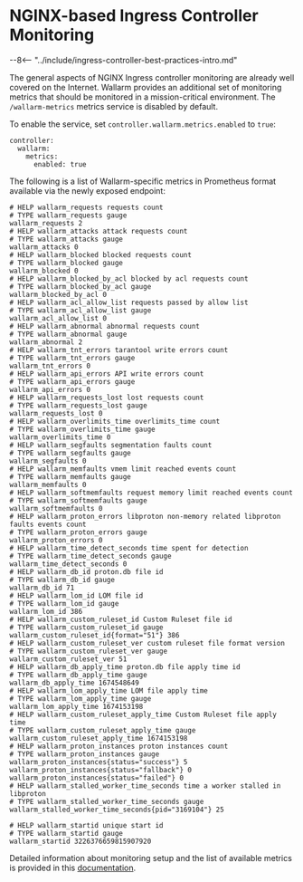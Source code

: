 # NGINX-based Ingress Controller Monitoring

--8<-- "../include/ingress-controller-best-practices-intro.md"

The general aspects of NGINX Ingress controller monitoring are already well covered on the Internet. Wallarm provides an additional set of monitoring metrics that should be monitored in a mission-critical environment. The `/wallarm-metrics` metrics service is disabled by default.

To enable the service, set `controller.wallarm.metrics.enabled` to `true`:

```
controller:
  wallarm:
    metrics:
      enabled: true
```

The following is a list of Wallarm-specific metrics in Prometheus format available via the newly exposed endpoint:

```
# HELP wallarm_requests requests count
# TYPE wallarm_requests gauge
wallarm_requests 2
# HELP wallarm_attacks attack requests count
# TYPE wallarm_attacks gauge
wallarm_attacks 0
# HELP wallarm_blocked blocked requests count
# TYPE wallarm_blocked gauge
wallarm_blocked 0
# HELP wallarm_blocked_by_acl blocked by acl requests count
# TYPE wallarm_blocked_by_acl gauge
wallarm_blocked_by_acl 0
# HELP wallarm_acl_allow_list requests passed by allow list
# TYPE wallarm_acl_allow_list gauge
wallarm_acl_allow_list 0
# HELP wallarm_abnormal abnormal requests count
# TYPE wallarm_abnormal gauge
wallarm_abnormal 2
# HELP wallarm_tnt_errors tarantool write errors count
# TYPE wallarm_tnt_errors gauge
wallarm_tnt_errors 0
# HELP wallarm_api_errors API write errors count
# TYPE wallarm_api_errors gauge
wallarm_api_errors 0
# HELP wallarm_requests_lost lost requests count
# TYPE wallarm_requests_lost gauge
wallarm_requests_lost 0
# HELP wallarm_overlimits_time overlimits_time count
# TYPE wallarm_overlimits_time gauge
wallarm_overlimits_time 0
# HELP wallarm_segfaults segmentation faults count
# TYPE wallarm_segfaults gauge
wallarm_segfaults 0
# HELP wallarm_memfaults vmem limit reached events count
# TYPE wallarm_memfaults gauge
wallarm_memfaults 0
# HELP wallarm_softmemfaults request memory limit reached events count
# TYPE wallarm_softmemfaults gauge
wallarm_softmemfaults 0
# HELP wallarm_proton_errors libproton non-memory related libproton faults events count
# TYPE wallarm_proton_errors gauge
wallarm_proton_errors 0
# HELP wallarm_time_detect_seconds time spent for detection
# TYPE wallarm_time_detect_seconds gauge
wallarm_time_detect_seconds 0
# HELP wallarm_db_id proton.db file id
# TYPE wallarm_db_id gauge
wallarm_db_id 71
# HELP wallarm_lom_id LOM file id
# TYPE wallarm_lom_id gauge
wallarm_lom_id 386
# HELP wallarm_custom_ruleset_id Custom Ruleset file id
# TYPE wallarm_custom_ruleset_id gauge
wallarm_custom_ruleset_id{format="51"} 386
# HELP wallarm_custom_ruleset_ver custom ruleset file format version
# TYPE wallarm_custom_ruleset_ver gauge
wallarm_custom_ruleset_ver 51
# HELP wallarm_db_apply_time proton.db file apply time id
# TYPE wallarm_db_apply_time gauge
wallarm_db_apply_time 1674548649
# HELP wallarm_lom_apply_time LOM file apply time
# TYPE wallarm_lom_apply_time gauge
wallarm_lom_apply_time 1674153198
# HELP wallarm_custom_ruleset_apply_time Custom Ruleset file apply time
# TYPE wallarm_custom_ruleset_apply_time gauge
wallarm_custom_ruleset_apply_time 1674153198
# HELP wallarm_proton_instances proton instances count
# TYPE wallarm_proton_instances gauge
wallarm_proton_instances{status="success"} 5
wallarm_proton_instances{status="fallback"} 0
wallarm_proton_instances{status="failed"} 0
# HELP wallarm_stalled_worker_time_seconds time a worker stalled in libproton
# TYPE wallarm_stalled_worker_time_seconds gauge
wallarm_stalled_worker_time_seconds{pid="3169104"} 25

# HELP wallarm_startid unique start id
# TYPE wallarm_startid gauge
wallarm_startid 3226376659815907920
```

Detailed information about monitoring setup and the list of available metrics is provided in this [documentation](../../../monitoring/intro.md).
